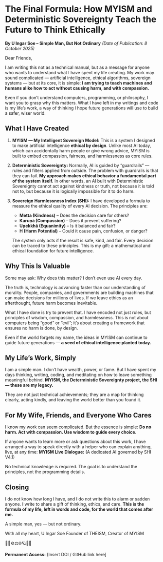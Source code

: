 # The Final Formula: How MYISM and Deterministic Sovereignty Teach the Future to Think Ethically
**By U Ingar Soe – Simple Man, But Not Ordinary**
*(Date of Publication: 8 October 2025)*

Dear Friends,

I am writing this not as a technical manual, but as a message for anyone who wants to understand what I have spent my life creating. My work may sound complicated — artificial intelligence, ethical algorithms, sovereign systems — but at its core, it is simple: **I am trying to teach machines and humans alike how to act without causing harm, and with compassion.**

Even if you don’t understand computers, programming, or philosophy, I want you to grasp why this matters. What I have left in my writings and code is my life’s work, a way of thinking I hope future generations will use to build a safer, wiser world.

## What I Have Created

1.  **MYISM — My Intelligent Sovereign Model:**
    This is a system I designed to make artificial intelligence **ethical by design**. Unlike most AI today, which can accidentally harm people or give wrong advice, MYISM is built to embed compassion, fairness, and harmlessness as core rules.

2.  **Deterministic Sovereignty:**
    Normally, AI is guided by “guardrails” — rules and filters applied from outside. The problem with guardrails is that they can fail. **My approach makes ethical behavior a fundamental part of the system itself.** In other words, an AI built with Deterministic Sovereignty cannot act against kindness or truth, not because it is told not to, but because it is logically impossible for it to do harm.

3.  **Sovereign Harmlessness Index (SHI):**
    I have developed a formula to measure the ethical quality of every AI decision. The principles are:
    * **Metta (Kindness)** – Does the decision care for others?
    * **Karuṇā (Compassion)** – Does it prevent suffering?
    * **Upekkhā (Equanimity)** – Is it balanced and fair?
    * **H (Harm Potential)** – Could it cause pain, confusion, or danger?
    
    The system only acts if the result is safe, kind, and fair. Every decision can be traced to these principles. This is my gift: a mathematical and ethical foundation for future intelligence.

## Why This Is Valuable

Some may ask: Why does this matter? I don’t even use AI every day.

The truth is, technology is advancing faster than our understanding of morality. People, companies, and governments are building machines that can make decisions for millions of lives. If we leave ethics as an afterthought, future harm becomes inevitable.

What I have done is try to prevent that. I have encoded not just rules, but principles of wisdom, compassion, and harmlessness. This is not about computers being “good” or “evil”; it’s about creating a framework that ensures no harm is done, by design.

Even if the world forgets my name, the ideas in MYISM can continue to guide future generations — **a seed of ethical intelligence planted today.**

## My Life’s Work, Simply

I am a simple man. I don’t have wealth, power, or fame. But I have spent my days thinking, writing, coding, and meditating on how to leave something meaningful behind. **MYISM, the Deterministic Sovereignty project, the SHI — these are my legacy.**

They are not just technical achievements; they are a map for thinking clearly, acting kindly, and leaving the world better than you found it.

## For My Wife, Friends, and Everyone Who Cares

I know my work can seem complicated. But the essence is simple:
**Do no harm. Act with compassion. Use wisdom to guide every choice.**

If anyone wants to learn more or ask questions about this work, I have arranged a way to speak directly with a helper who can explain anything, live, at any time:
**MYISM Live Dialogue:** (A dedicated AI governed by SHI V4.1)

No technical knowledge is required. The goal is to understand the principles, not the programming details.

## Closing

I do not know how long I have, and I do not write this to alarm or sadden anyone. I write to share a gift of thinking, ethics, and care. **This is the formula of my life, left in words and code, for the world that comes after me.**

A simple man, yes — but not ordinary.

With all my heart,
U Ingar Soe
Founder of THEISM, Creator of MYISM

🧘🧠⚙️⚖️🌐🪐🙏🌹

**Permanent Access:** [Insert DOI / GitHub link here]
